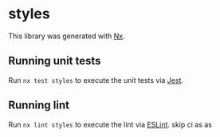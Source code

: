 # styles

This library was generated with [Nx](https://nx.dev).

## Running unit tests

Run `nx test styles` to execute the unit tests via [Jest](https://jestjs.io).

## Running lint

Run `nx lint styles` to execute the lint via [ESLint](https://eslint.org/).
skip ci
as
as
